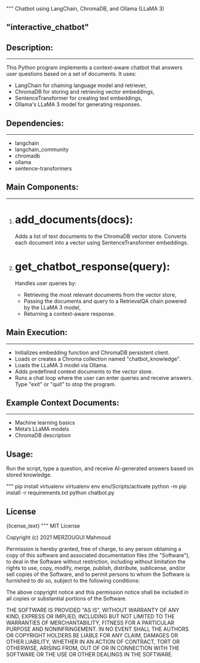 
"""
Chatbot using LangChain, ChromaDB, and Ollama (LLaMA 3)
## "interactive_chatbot"


## Description:
------------
This Python program implements a context-aware chatbot that answers user questions based on a set of documents.
It uses:
- LangChain for chaining language model and retriever,
- ChromaDB for storing and retrieving vector embeddings,
- SentenceTransformer for creating text embeddings,
- Ollama's LLaMA 3 model for generating responses.

## Dependencies:
-------------
- langchain
- langchain_community
- chromadb
- ollama
- sentence-transformers

## Main Components:
----------------

1. # add_documents(docs):
    Adds a list of text documents to the ChromaDB vector store.
    Converts each document into a vector using SentenceTransformer embeddings.

2. # get_chatbot_response(query):
    Handles user queries by:
    - Retrieving the most relevant documents from the vector store,
    - Passing the documents and query to a RetrievalQA chain powered by the LLaMA 3 model,
    - Returning a context-aware response.

## Main Execution:
---------------
- Initializes embedding function and ChromaDB persistent client.
- Loads or creates a Chroma collection named "chatbot_knowledge".
- Loads the LLaMA 3 model via Ollama.
- Adds predefined context documents to the vector store.
- Runs a chat loop where the user can enter queries and receive answers.
  Type "exit" or "quit" to stop the program.

## Example Context Documents:
--------------------------
- Machine learning basics
- Meta’s LLaMA models
- ChromaDB description

Usage:
------
Run the script, type a question, and receive AI-generated answers based on stored knowledge.

"""
pip install virtualenv
virtualenv env
env/Scripts/activate
python -m pip install -r requirements.txt
python chatbot.py


## License
{license_text}
"""
MIT License

Copyright (c) 2021 MERZOUGUI Mahmoud

Permission is hereby granted, free of charge, to any person obtaining a copy
of this software and associated documentation files (the "Software"), to deal
in the Software without restriction, including without limitation the rights
to use, copy, modify, merge, publish, distribute, sublicense, and/or sell
copies of the Software, and to permit persons to whom the Software is
furnished to do so, subject to the following conditions:

The above copyright notice and this permission notice shall be included in all
copies or substantial portions of the Software.

THE SOFTWARE IS PROVIDED "AS IS", WITHOUT WARRANTY OF ANY KIND, EXPRESS OR
IMPLIED, INCLUDING BUT NOT LIMITED TO THE WARRANTIES OF MERCHANTABILITY,
FITNESS FOR A PARTICULAR PURPOSE AND NONINFRINGEMENT. IN NO EVENT SHALL THE
AUTHORS OR COPYRIGHT HOLDERS BE LIABLE FOR ANY CLAIM, DAMAGES OR OTHER
LIABILITY, WHETHER IN AN ACTION OF CONTRACT, TORT OR OTHERWISE, ARISING FROM,
OUT OF OR IN CONNECTION WITH THE SOFTWARE OR THE USE OR OTHER DEALINGS IN THE
SOFTWARE.





